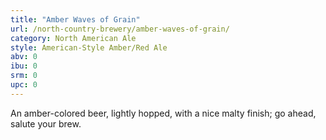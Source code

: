 ```yaml
---
title: "Amber Waves of Grain"
url: /north-country-brewery/amber-waves-of-grain/
category: North American Ale
style: American-Style Amber/Red Ale
abv: 0
ibu: 0
srm: 0
upc: 0
---
```

An amber-colored beer, lightly hopped, with a nice malty finish; go ahead, salute your brew.
